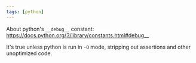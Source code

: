 ```yaml
---
tags: [python]
---
```

About python's `__debug__` constant: https://docs.python.org/3/library/constants.html#debug__

It's true unless python is run in `-O` mode, stripping out assertions and other unoptimized code.
